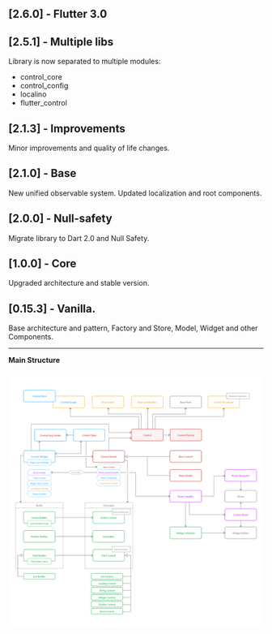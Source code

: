 ## [2.6.0] - Flutter 3.0
## [2.5.1] - Multiple libs
Library is now separated to multiple modules:
 - control_core
 - control_config
 - localino
 - flutter_control
## [2.1.3] - Improvements
Minor improvements and quality of life changes.
## [2.1.0] - Base
New unified observable system. Updated localization and root components.
## [2.0.0] - Null-safety
Migrate library to Dart 2.0 and Null Safety.
## [1.0.0] - Core
Upgraded architecture and stable version.
## [0.15.3] - Vanilla.
Base architecture and pattern, Factory and Store, Model, Widget and other Components.

---

**Main Structure**

![Structure](https://raw.githubusercontent.com/RomanBase/flutter_control/master/doc/structure.png)